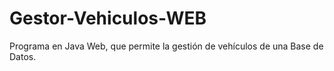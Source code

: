 # Gestor-Vehiculos-WEB
Programa en Java Web, que permite la gestión de vehículos de una Base de Datos.
